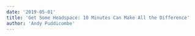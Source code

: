 ```yaml
---
date: '2019-05-01'
title: 'Get Some Headspace: 10 Minutes Can Make All the Difference'
author: 'Andy Puddicombe'
---
```

